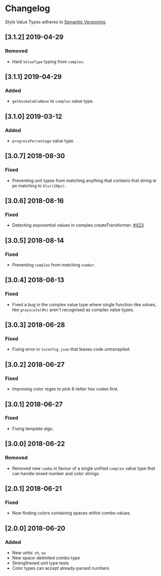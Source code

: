 # Changelog

Style Value Types adheres to [Semantic Versioning](http://semver.org/).

## [3.1.2] 2019-04-29

### Removed

- Hard `ValueType` typing from `complex`.

## [3.1.1] 2019-04-29

### Added

- `getAnimatableNone` to `complex` value type.

## [3.1.0] 2019-03-12

### Added

- `progressPercentage` value type.

## [3.0.7] 2018-08-30

### Fixed

- Preventing unit types from matching anything that contains that string ie px matching to `blur(20px)`.

## [3.0.6] 2018-08-16

### Fixed

- Detecting exponential values in complex.createTransformer. [#423](https://github.com/Popmotion/popmotion/issues/423)

## [3.0.5] 2018-08-14

### Fixed

- Preventing `complex` from matching `number`.

## [3.0.4] 2018-08-13

### Fixed

- Fixed a bug in the complex value type where single function-like values, like `grayscale(0%)` aren't recognised as complex value types.

## [3.0.3] 2018-06-28

### Fixed

- Fixing error in `tsconfig.json` that leaves code untranspiled.

## [3.0.2] 2018-06-27

### Fixed

- Improving color regex to pick 6-letter hex codes first.

## [3.0.1] 2018-06-27

### Fixed

- Fixing template algo.

## [3.0.0] 2018-06-22

### Removed

- Removed new `combo` in favour of a single unified `complex` value type that can handle mixed number and color strings.

## [2.0.1] 2018-06-21

### Fixed

- Now finding colors containing spaces within combo values.

## [2.0.0] 2018-06-20

### Added

- New units: `vh`, `vw`
- New space-delimited combo type
- Strengthened unit type tests
- Color types can accept already-parsed numbers
